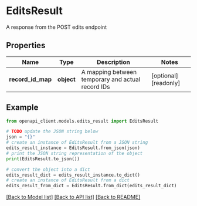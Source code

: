 # EditsResult

A response from the POST edits endpoint

## Properties

Name | Type | Description | Notes
------------ | ------------- | ------------- | -------------
**record_id_map** | **object** | A mapping between temporary and actual record IDs | [optional] [readonly] 

## Example

```python
from openapi_client.models.edits_result import EditsResult

# TODO update the JSON string below
json = "{}"
# create an instance of EditsResult from a JSON string
edits_result_instance = EditsResult.from_json(json)
# print the JSON string representation of the object
print(EditsResult.to_json())

# convert the object into a dict
edits_result_dict = edits_result_instance.to_dict()
# create an instance of EditsResult from a dict
edits_result_from_dict = EditsResult.from_dict(edits_result_dict)
```
[[Back to Model list]](../README.md#documentation-for-models) [[Back to API list]](../README.md#documentation-for-api-endpoints) [[Back to README]](../README.md)


